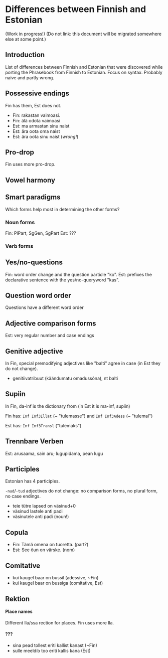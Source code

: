 Differences between Finnish and Estonian
========================================

(Work in progress!)
(Do not link: this document will be migrated somewhere else at some point.)

Introduction
------------

List of differences between Finnish and Estonian that
were discovered while porting the Phrasebook from Finnish
to Estonian. Focus on syntax. Probably naive and partly wrong.


Possessive endings
------------------

Fin has them, Est does not.

  * Fin: rakastan vaimoasi.
  * Fin: älä odota vaimoasi
  * Est: ma armastan sinu naist
  * Est: ära oota oma naist
  * Est: ära oota sinu naist (_wrong!_)


Pro-drop
--------

Fin uses more pro-drop.


Vowel harmony
-------------


Smart paradigms
---------------

Which forms help most in determining the other forms?

### Noun forms

Fin: PlPart, SgGen, SgPart
Est: ???

### Verb forms



Yes/no-questions
----------------

Fin: word order change and the question particle "ko".
Est: prefixes the declarative sentence with the yes/no-queryword "kas".


Question word order
-------------------

Questions have a different word order


Adjective comparison forms
--------------------------

Est: very regular number and case endings


Genitive adjective
------------------

In Fin, special premodifying adjectives like "balti" agree in case
(in Est they do not change).

  * genitiivatribuut (käändumatu omadussõna), nt balti


Supiin
------

In Fin, da-inf is the dictionary from (in Est it is ma-inf, supiin)

Fin has: `Inf Inf3Illat` (~ "tulemasse") and `Inf Inf3Adess` (~ "tulemal")

Est has: `Inf Inf3Transl` ("tulemaks")


Trennbare Verben
----------------

Est: arusaama, sain aru; lugupidama, pean lugu


Participles
-----------

Estonian has 4 participles.

`-nud`/`-tud` adjectives do not change:
no comparison forms, no plural form, no case endings.

  * teie tütre lapsed on väsinud+0
  * väsinud lastele anti padi
  * väsinutele anti padi (noun!)


Copula
------

  * Fin: Tämä omena on tuoretta. (part?)
  * Est: See õun on värske. (nom)


Comitative
----------

  * kui kaugel baar on bussil (adessive, ~Fin)
  * kui kaugel baar on bussiga (comitative, Est)


Rektion
-------

#### Place names

Different lla/ssa rection for places. Fin uses more lla.

#### ???

  * sina pead tollest eriti kallist kanast (~Fin)
  * sulle meeldib too eriti kallis kana (Est)
